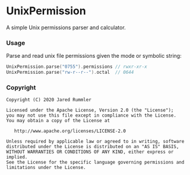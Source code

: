 # UnixPermission

A simple Unix permissions parser and calculator.

### Usage

Parse and read unix file permissions given the mode or symbolic string:

```kotlin
UnixPermission.parse("0755").permissions // rwxr-xr-x
UnixPermission.parse("rw-r--r--").octal  // 0644
```

### Copyright

```
Copyright (C) 2020 Jared Rummler

Licensed under the Apache License, Version 2.0 (the "License");
you may not use this file except in compliance with the License.
You may obtain a copy of the License at

   http://www.apache.org/licenses/LICENSE-2.0

Unless required by applicable law or agreed to in writing, software
distributed under the License is distributed on an "AS IS" BASIS,
WITHOUT WARRANTIES OR CONDITIONS OF ANY KIND, either express or implied.
See the License for the specific language governing permissions and
limitations under the License.
```